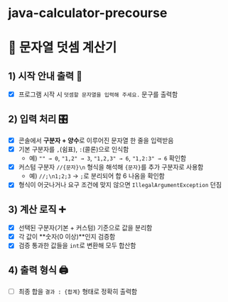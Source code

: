 # java-calculator-precourse

# 🧮 문자열 덧셈 계산기

## 1) 시작 안내 출력 📢
- [x] 프로그램 시작 시 `덧셈할 문자열을 입력해 주세요.` 문구를 출력함

## 2) 입력 처리 🎛️
- [x] 콘솔에서 **구분자 + 양수**로 이루어진 문자열 한 줄을 입력받음
- [x] 기본 구분자를 `,`(쉼표), `:`(콜론)으로 인식함
    - 예) `"" → 0`, `"1,2" → 3`, `"1,2,3" → 6`, `"1,2:3" → 6` 확인함
- [x] 커스텀 구분자 `//{문자}\n` 형식을 해석해 `{문자}`를 추가 구분자로 사용함
    - 예) `//;\n1;2;3` → `;`로 분리되어 합 6 나옴을 확인함
- [x] 형식이 어긋나거나 요구 조건에 맞지 않으면 `IllegalArgumentException` 던짐

## 3) 계산 로직 ➕
- [x] 선택된 구분자(기본 + 커스텀) 기준으로 값을 분리함
- [x] 각 값이 **숫자(0 이상)**인지 검증함
- [x] 검증 통과한 값들을 `int`로 변환해 모두 합산함

## 4) 출력 형식 🖨️
- [ ] 최종 합을 `결과 : {합계}` 형태로 정확히 출력함
